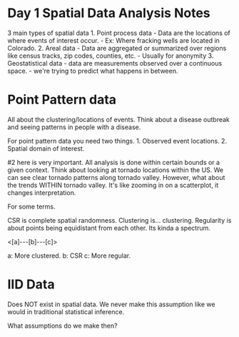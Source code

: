 # Day 1 Spatial Data Analysis Notes

3 main types of spatial data
	1. Point process data
		- Data are the locations of where events of interest occur.
		- Ex: Where fracking wells are located in Colorado.
	2. Areal data
		- Data are aggregated or summarized over regions like census tracks, zip codes, counties, etc.
		- Usually for anonymity
	3. Geostatistical data
		- data are measurements observed over a continuous space.
		- we're trying to predict what happens in between. 

# Point Pattern data

All about the clustering/locations of events. Think about a disease outbreak and seeing patterns in people with a disease. 

For point pattern data you need two things.
	1. Observed event locations.
	2. Spatial domain of interest. 

\#2 here is very important. All analysis is done within certain bounds or a given context. Think about looking at tornado locations within the US. We can see clear tornado patterns along tornado valley. However, what about the trends WITHIN tornado valley. It's like zooming in on a scatterplot, it changes interpretation. 

For some terms.

CSR is complete spatial randomness. Clustering is... clustering. Regularity is about points being equidistant from each other. Its kinda a spectrum.

<[a]---[b]---[c]>

a: More clustered.
b: CSR
c: More regular. 

# IID Data
Does NOT exist in spatial data. We never make this assumption like we would in traditional statistical inference. 

What assumptions do we make then? 